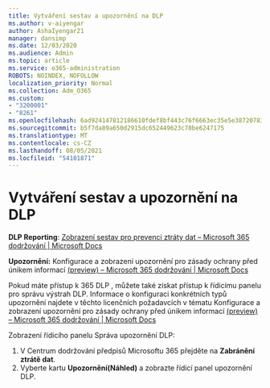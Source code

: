 ```yaml
---
title: Vytváření sestav a upozornění na DLP
ms.author: v-aiyengar
author: AshaIyengar21
manager: dansimp
ms.date: 12/03/2020
ms.audience: Admin
ms.topic: article
ms.service: o365-administration
ROBOTS: NOINDEX, NOFOLLOW
localization_priority: Normal
ms.collection: Adm_O365
ms.custom:
- "3200001"
- "8261"
ms.openlocfilehash: 6ad924147812186610fdef8bf443c76f6663ec35e5e38720783fd4b0369bc579
ms.sourcegitcommit: b5f7da89a650d2915dc652449623c78be6247175
ms.translationtype: MT
ms.contentlocale: cs-CZ
ms.lasthandoff: 08/05/2021
ms.locfileid: "54101871"
---
```

# <a name="dlp-reporting-and-alerts"></a>Vytváření sestav a upozornění na DLP

**DLP Reporting**: [Zobrazení sestav pro prevenci ztráty dat – Microsoft 365 dodržování | Microsoft Docs](https://docs.microsoft.com/microsoft-365/compliance/view-the-dlp-reports?view=o365-worldwide&preserve-view=true)

**Upozornění:** Konfigurace a zobrazení upozornění pro zásady ochrany před únikem informací [(preview) – Microsoft 365 dodržování | Microsoft Docs](https://docs.microsoft.com/microsoft-365/compliance/dlp-configure-view-alerts-policies?view=o365-worldwide&preserve-view=true)

 Pokud máte přístup k 365 DLP , můžete také získat přístup k řídicímu panelu pro správu výstrah DLP.  Informace o konfiguraci konkrétních typů upozornění najdete v těchto licenčních požadavcích v tématu Konfigurace a zobrazení upozornění pro zásady ochrany před únikem informací [(preview) – Microsoft 365 dodržování | Microsoft Docs](https://docs.microsoft.com/microsoft-365/compliance/dlp-configure-view-alerts-policies?view=o365-worldwide#licensing-for-alert-configuration-options&preserve-view=true)

Zobrazení řídicího panelu Správa upozornění DLP:

1. V Centrum dodržování předpisů Microsoftu 365 přejděte na **Zabránění ztrátě dat**.
1. Vyberte kartu **Upozornění(Náhled)** a zobrazte řídicí panel upozornění DLP.